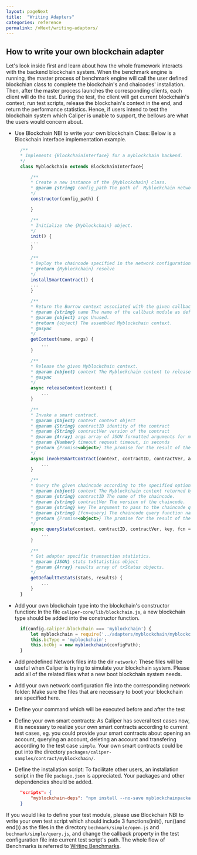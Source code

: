 ```yaml
---
layout: pageNext
title:  "Writing Adapters"
categories: reference
permalink: /vNext/writing-adaptors/
---
```


## How to write your own blockchain adapter
Let's look inside first and learn about how the whole framework interacts with the backend blockchain system.
When the benchmark engine is running, the master process of benchmark engine will call the user defined blockchian class to complete the blockchain's and chaicodes' installation. Then, after the master process launches the corresponding clients, each client will do the test. During the test, the client will get current blockchain's context, run test scripts, release the blockchain's context in the end, and return the performance statistics. Hence, if users intend to test the blockchain system which Caliper is unable to support, the bellows are what the users would concern about.

* Use Blockchain NBI to write your own blockchain Class: Below is a Blockchain interface implementation example. 

  ```javascript
    /**
    * Implements {BlockchainInterface} for a myblockchain backend.
    */
    class Myblockchain extends BlockchainInterface{

        /**
        * Create a new instance of the {Myblockchain} class.
        * @param {string} config_path The path of  Myblockchain network configuration file.
        */
        constructor(config_path) {

        }

        /**
        * Initialize the {Myblockchain} object.
        */
        init() {
        ...
        }

        /**
        * Deploy the chaincode specified in the network configuration file to all peers.
        * @return {Myblockchain} resolve
        */
        installSmartContract() {
        ...
        }

        /**
        * Return the Burrow context associated with the given callback module name.
        * @param {string} name The name of the callback module as defined in the configuration files.
        * @param {object} args Unused.
        * @return {object} The assembled Myblockchain context.
        * @async
        */
        getContext(name, args) {
            ...
        }

        /**
        * Release the given Myblockchain context.
        * @param {object} context The Myblockchain context to release.
        * @async
        */
        async releaseContext(context) {
            ...
        }

        /**
        * Invoke a smart contract.
        * @param {Object} context context object
        * @param {String} contractID identity of the contract
        * @param {String} contractVer version of the contract
        * @param {Array} args array of JSON formatted arguments for multiple transactions
        * @param {Number} timeout request timeout, in seconds
        * @return {Promise<object>} the promise for the result of the execution.
        */
        async invokeSmartContract(context, contractID, contractVer, args, timeout) {
            ...
        }

        /**
        * Query the given chaincode according to the specified options.
        * @param {object} context The Myblockchain context returned by {getContext}.
        * @param {string} contractID The name of the chaincode.
        * @param {string} contractVer The version of the chaincode.
        * @param {string} key The argument to pass to the chaincode query.
        * @param {string} [fcn=query] The chaincode query function name.
        * @return {Promise<object>} The promise for the result of the execution.
        */
        async queryState(context, contractID, contractVer, key, fcn = 'query') {
            ...
        }

        /**
        * Get adapter specific transaction statistics.
        * @param {JSON} stats txStatistics object
        * @param {Array} results array of txStatus objects.
        */
        getDefaultTxStats(stats, results) {
            ...
        }
    }
  ```

* Add your own blockchain type into the blockchain's constructor function: In the file `caliper-core/lib/blockchain.js`, a new blockchain type should be added into the constructor function.
  ```js
    if(config.caliper.blockchain === 'myblockchain') {
        let myblockchain = require('../adapters/myblockchain/myblockchain.js');
        this.bcType = 'myblockchain';
        this.bcObj = new myblockchain(configPath);
    }
  ```
* Add predefined Network files into the dir `network/`:  These files will be useful when Caliper is trying to simulate your blockchain system. Please add all of the related files what a new boot blockchain system needs.
* Add your own network configuration file into the corresponding network folder: Make sure the files that are necessary to boot your blockchain are specified here.
* Define your command which will be executed before and after the test
* Define your own smart contracts: As Caliper has several test cases now, it is necessary to realize your own smart contracts according to current test cases, eg. you could provide your smart contracts about opening an account, querying an account, deleting an account and transfering according to the test case `simple`. Your own smart contracts could be put into the directory `packages/caliper-samples/contract/myblockchain/`.
* Define the installation script: To facilitate other users, an installation script in the file `package.json` is appreciated. Your packages and  other dependencies should be added.
  ```json
    "scripts": {
        "myblockchain-deps": "npm install --no-save myblockchainpackage"
    }
  ```

If you would like to define your test module, please use Blockchain NBI to write your own test script which should include 3 functions(init(), run()and end()) as the files in the directory `bechmark/simple/open.js` and  `bechmark/simple/query.js`, and change the callback property in the test configuration file into current test script's path. The whole flow of Benchmarks is referred to  [Writing Benchmarks](./Writing_Benchmarks.md).
